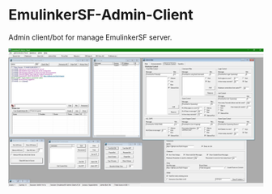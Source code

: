 # EmulinkerSF-Admin-Client
Admin client/bot for manage EmulinkerSF server.

![](https://github.com/God-Weapon/EmulinkerSF-Admin-Client/blob/master/screenshot.jpg)
